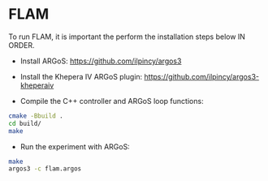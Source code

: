 # FLAM

To run FLAM, it is important the perform the installation steps below IN ORDER.

* Install ARGoS: https://github.com/ilpincy/argos3

* Install the Khepera IV ARGoS plugin: https://github.com/ilpincy/argos3-kheperaiv

* Compile the C++ controller and ARGoS loop functions:

```bash
cmake -Bbuild .
cd build/
make
```
* Run the experiment with ARGoS:

```bash
make
argos3 -c flam.argos
```
